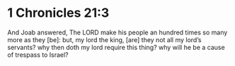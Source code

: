 # 1 Chronicles 21:3

And Joab answered, The LORD make his people an hundred times so many more as they [be]: but, my lord the king, [are] they not all my lord’s servants? why then doth my lord require this thing? why will he be a cause of trespass to Israel?